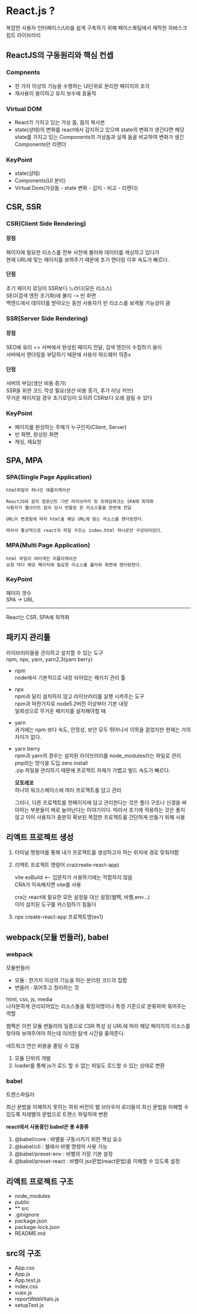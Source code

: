 # React.js ? 
복잡한 사용자 인터페이스(UI)를 쉽게 구축하기 위해 페이스북팀에서 제작한 자바스크립트 라이브러리
## ReactJS의 구동원리와 핵심 컨셉
### Compnents
- 한 가지 이상의 기능을 수행하는 UI단위로 분리한 페이지의 조각
- 재사용이 용이하고 유지 보수에 효율적
### Virtual DOM
- React가 가지고 있는 가상 돔, 돔의 복사본
- state(상태)의 변화를 react에서 감지하고 있으며 state의 변화가 생긴다면 해당 state를 가지고 있는 Components의 가상돔과 실제 돔을 비교하여 변화가 생긴 Components만 리랜더

### KeyPoint
  - state(상태)
  - Components(UI 분리)
  - Virtual Dom(가상돔 - state 변화 - 감지 - 비교 - 리랜더)

## CSR, SSR
### CSR(Client Side Rendering)
#### 장점
페이지에 필요한 리소스를 전부 사전에 불러와 데이터를 캐싱하고 있다가   
현재 URL에 맞는 페이지를 보여주기 때문에 초기 랜더링 이후 속도가 빠르다.
#### 단점
초기 페이지 로딩이 SSR보다 느리다(모든 리소스)   
SEO(검색 엔진 초기화)에 불리 -> 빈 화면   
백엔드에서 데이터를 받아오는 동안 사용자가 빈 리소스를 보게될 가능성이 큼
### SSR(Server Side Rendering)
#### 장점
SEO에 유리 => 서버에서 완성된 페이지 전달, 검색 엔진이 수집하기 용이   
서버에서 랜더링을 부담하기 때문에 사용자 하드웨어 의존x
#### 단점
서버의 부담(생산 비용 증가)   
SSR을 위한 코드 작성 필요(생산 비용 증가, 추가 러닝 커브)   
무거운 페이지일 경우 초기로딩이 오히려 CSR보다 오래 걸릴 수 있다

### KeyPoint
- 페이지를 완성하는 주체가 누구인지(Client, Server)
- 빈 화면, 완성된 화면
- 캐싱, 재요청

## SPA, MPA
### SPA(Single Page Application)
    html파일이 하나인 애플리케이션   

    ReactJS와 같이 컴포넌트 기반 라이브러리 및 프레임워크는 SPA에 최적화   
    사용자가 웹사이트 접속 당시 번들링 된 리소스들을 한번에 전달

    URL이 변경됨에 따라 html을 해당 URL에 맞는 리소스를 랜더링한다.   

    따라서 통상적으로 react의 파일 구조는 index.html 하나로만 구성되어있다.

### MPA(Multi Page Application)
    html 파일이 여러개인 어플리케이션   
    요청 마다 해당 페이지에 필요한 리소스를 불러와 화면에 랜더링한다.

### KeyPoint
페이지 갯수   
SPA -> URL

---

React는 CSR, SPA에 최적화

## 패키지 관리툴
라이브러리들을 관리하고 설치할 수 있는 도구   
npm, npx, yarn, yarn2,3(yarn berry)

- npm   
  node에서 기본적으로 내장 되어있는 패키지 관리 툴

- npx   
  npm과 달리 설치하지 않고 라이브러리를 실행 시켜주는 도구   
  npm과 마찬가지로 node5.2버전 이상부터 기본 내장   
  일회성으로 무거운 패키지를 설치해야할 때

- yarn   
  과거에는 npm 보다 속도, 안정성, 보안 모두 뛰어나서 이목을 끌었지만 현재는 거의 차이가 없다.

- yarn berry   
  npm과 yarn의 경우는 설치된 라이브러리를 node_modules라는 파일로 관리   
  pnp라는 방식을 도입 zero install   
  .zip 파일을 관리하기 때문에 프로젝트 자체가 가볍고 빌드 속도가 빠르다.

  **모토레포**   
  하나의 워크스페이스에 여러 프로젝트를 담고 관리

  그러나, 다른 프로젝트를 한페이지에 담고 관리한다는 것은 폴더 구조나 신경을 써야하는 부분들이 배로 늘어난다는 이야기이다. 따라서 초기에 적용하는 것은 좋지 않고 이미 사용자가 충분히 확보된 복잡한 프로젝트를 간단하게 만들기 위해 사용

## 리액트 프로젝트 생성
1. 터미널 명령어를 통해 내가 프로젝트를 생성하고자 하는 위치에 경로 맞춰야함
2. 리액트 프로젝트 명령어 cra(create-react-app)   

    vite esBuild <-- 입문자가 사용하기에는 적합하지 않음   
    CRA가 익숙해지면 vite를 사용

    cra는 react에 필요한 모든 설정을 대신 설정(웹팩, 바벨,env...)   
    이미 설치된 도구를 커스텀하기 힘들다
  
3. npx create-react-app 프로젝트명(ex1)

## webpack(모듈 번들러), babel
### webpack
모듈번들러

- 모듈 : 한가지 이상의 기능을 하는 분리된 코드의 집합
- 번들러 : 묶어주고 정리하는 것

html, css, js, media   
너저분하게 관리되어있는 리소스들을 확장자명이나 특정 기준으로 분류하여 묶어주는 역할

웹팩은 이런 모듈 번들러의 일종으로 CSR 특성 상 URL에 따라 해당 페이지의 리소스를 찾아와 보여주어야 하는데  이러한 탐색 시간을 줄여준다.

네트워크 연산 비용을 줄일 수 있음
   
1. 모듈 단위의 개발
2. loader를 통해 js가 로드 할 수 없는 파일도 로드할 수 있는 상태로 변환

### babel
트랜스파일러

최신 문법을 이해하지 못하는 하위 버전의 웹 브라우저 로더들이 최신 문법을 이해할 수 있도록 저레벨의 문법으로 트랜스 파일하여 변환

**react에서 사용중인 babel은 총 4종류**
1. @babel/core  : 바벨을 구동시키기 위한 핵심 요소
2. @babel/cli : 쉘에서 바벨 명령어 사용 가능
3. @babel/preset-env : 바벨의 가장 기본 설정
4. @babel/preset-react : 바벨이 jsx문법(react문법)을 이해할 수 있도록 설정

## 리액트 프로젝트 구조
- node_modules
- public
- ** src
- .ginignore
- package.json
- package-lock.json
- README.md

## src의 구조
- App.css
- App.js
- App.test.js
- index.css
- vuex.js
- reportWebVitals.js
- setupTest.js



